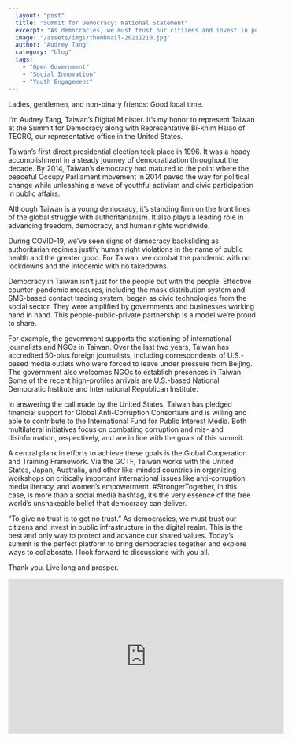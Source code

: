 ```yaml
---
  layout: "post"
  title: "Summit for Democracy: National Statement"
  excerpt: "As democracies, we must trust our citizens and invest in public infrastructure in the digital realm."
  image: "/assets/imgs/thumbnail-20211210.jpg"
  author: "Audrey Tang"
  category: "blog"
  tags: 
    - "Open Government"
    - "Social Innovation"
    - "Youth Engagement"
---
```


Ladies, gentlemen, and non-binary friends: Good local time.

I’m Audrey Tang, Taiwan’s Digital Minister. It’s my honor to represent Taiwan at the Summit for Democracy along with Representative Bí-khîm Hsiao of TECRO, our representative office in the United States.

Taiwan’s first direct presidential election took place in 1996. It was a heady accomplishment in a steady journey of democratization throughout the decade. By 2014, Taiwan’s democracy had matured to the point where the peaceful Occupy Parliament movement in 2014 paved the way for political change while unleashing a wave of youthful activism and civic participation in public affairs.

Although Taiwan is a young democracy, it’s standing firm on the front lines of the global struggle with authoritarianism. It also plays a leading role in advancing freedom, democracy, and human rights worldwide. 

During COVID-19, we’ve seen signs of democracy backsliding as authoritarian regimes justify human right violations in the name of public health and the greater good. For Taiwan, we combat the pandemic with no lockdowns and the infodemic with no takedowns.

Democracy in Taiwan isn’t just for the people but with the people. Effective counter-pandemic measures, including the mask distribution system and SMS-based contact tracing system, began as civic technologies from the social sector. They were amplified by governments and businesses working hand in hand. This people-public-private partnership is a model we’re proud to share.

For example, the government supports the stationing of international journalists and NGOs in Taiwan. Over the last two years, Taiwan has accredited 50-plus foreign journalists, including correspondents of U.S.-based media outlets who were forced to leave under pressure from Beijing. The government also welcomes NGOs to establish presences in Taiwan. Some of the recent high-profiles arrivals are U.S.-based National Democratic Institute and International Republican Institute.

In answering the call made by the United States, Taiwan has pledged financial support for Global Anti-Corruption Consortium and is willing and able to contribute to the International Fund for Public Interest Media. Both multilateral initiatives focus on combating corruption and mis- and disinformation, respectively, and are in line with the goals of this summit.

A central plank in efforts to achieve these goals is the Global Cooperation and Training Framework. Via the GCTF, Taiwan works with the United States, Japan, Australia, and other like-minded countries in organizing workshops on critically important international issues like anti-corruption, media literacy, and women’s empowerment. #StrongerTogether, in this case, is more than a social media hashtag, it’s the very essence of the free world’s unshakeable belief that democracy can deliver.

“To give no trust is to get no trust.” As democracies, we must trust our citizens and invest in public infrastructure in the digital realm. This is the best and only way to protect and advance our shared values. Today’s summit is the perfect platform to bring democracies together and explore ways to collaborate. I look forward to discussions with you all. 

Thank you. Live long and prosper.

<iframe width="560" height="315" src="https://www.youtube.com/embed/ODpuf38n0SU" frameborder="0" allowfullscreen></iframe>
